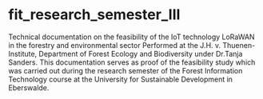 # fit_research_semester_III
Technical documentation on the feasibility of the IoT technology LoRaWAN in the forestry and environmental sector Performed at the J.H. v. Thuenen-Institute, Department of Forest Ecology and Biodiversity under Dr.Tanja Sanders. This documentation serves as proof of the feasibility study which was carried out during the research semester of the Forest Information Technology course at the University for Sustainable Development in Eberswalde.

